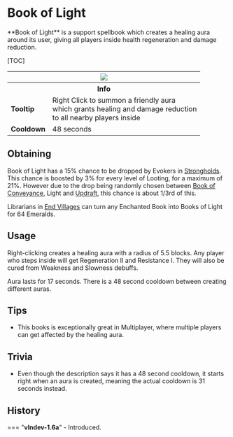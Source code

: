 # Book of Light

<div class="result kohara-infobox-grid" markdown>
<div markdown class="kohara-infobox-text">
**Book of Light** is a support spellbook which creates a healing aura around its user, giving all players inside health regeneration and damage reduction.

[TOC]

</div>
<div class="kohara-infobox-table">
  <table id="kohara-infobox--item">
	<tr>
		<th colspan="2" class="kohara-infobox--top-image"><img src="../../../assets/items/book_of_light.png"></th>
	</tr>
    <tr>
		<th colspan="2">Info</th>
	</tr>
	<tr>
		<td><b>Tooltip</b></td>
		<td>Right Click to summon a friendly aura
		<br>
		which grants healing and damage reduction
		<br>
		to all nearby players inside
		</td>
	</tr>
	<tr>
		<td><b>Cooldown</b></td>
		<td>48 seconds</td>
	</tr>
</table>
</div>
</div>

## Obtaining
Book of Light has a 15% chance to be dropped by Evokers in [Strongholds](../../structures/stronghold.md). This chance is boosted by 3% for every level of Looting, for a maximum of 21%. However due to the drop being randomly chosen between [Book of Conveyance](conveyance.md), Light and [Updraft](updraft.md), this chance is about 1/3rd of this.

Librarians in [End Villages](../structures/end_village.md) can turn any Enchanted Book into Books of Light for 64 <i class="icon-minecraft icon-minecraft-emerald"></i>Emeralds.

## Usage
Right-clicking creates a healing aura with a radius of 5.5 blocks. Any player who steps inside will get Regeneration II and Resistance I. They will also be cured from Weakness and Slowness debuffs.

Aura lasts for 17 seconds. There is a 48 second cooldown between creating different auras.

## Tips 
- This books is exceptionally great in Multiplayer, where multiple players can get affected by the healing aura.

## Trivia
- Even though the description says it has a 48 second cooldown, it starts right when an aura is created, meaning the actual cooldown is 31 seconds instead.

## History
=== "**vIndev-1.6a**"
    - Introduced.
